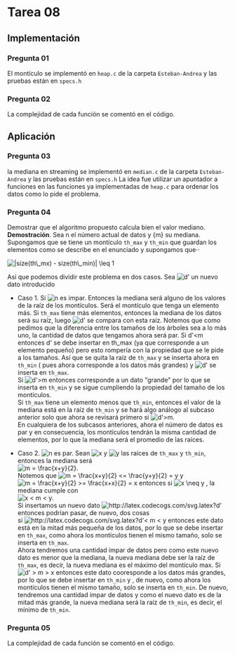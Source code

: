 # Tarea 08
## Implementación

### Pregunta 01
El montículo se implementó en `heap.c` de la carpeta `Esteban-Andrea` y las pruebas están en `specs.h`

### Pregunta 02
La complejidad de cada función se comentó en el código.

## Aplicación 

### Pregunta 03
la mediana en streaming se implementó en `median.c` de la carpeta `Esteban-Andrea` y las pruebas están en `specs.h`
La idea fue utilizar un apuntador a funciones en las funciones ya implementadas de `heap.c` para ordenar los datos como lo pide el problema.

### Pregunta 04
Demostrar que el algoritmo propuesto calcula bien el valor mediano.  
**Demostración**. Sea n el número actual de datos y {m} su mediana. Supongamos que se tiene un montículo `th_max` y `th_min` que guardan los elementos como se describe en el enunciado y supongamos que⋅⋅

<img src="https://latex.codecogs.com/gif.latex?|size(th\_mx)&space;-&space;size(th\_min)|&space;\leq&space;1" title="|size(th\_mx) - size(th\_min)| \leq 1" />

Así que podemos dividir este problema en dos casos. Sea <img src="https://latex.codecogs.com/gif.latex?d' " title="d' " /> un nuevo dato introducido
* Caso 1. Si <img src="https://latex.codecogs.com/gif.latex?n" title="n" /> es impar. Entonces la mediana será alguno de los valores de la raíz de los montículos. Será el montículo que tenga un elemento más.
Si `th_max` tiene más elementos, entonces la mediana de los datos será su raíz, luego <img src="https://latex.codecogs.com/gif.latex?d'" title="d'" /> se compara con esta raíz.   Notemos que como pedimos que la diferencia entre los tamaños de los árboles sea a lo más uno, la cantidad de datos que tengamos ahora será par.
Si d'<m entonces d' se debe insertar en th_max (ya que corresponde a un elemento pequeño) pero esto rompería con la propiedad que se le pide a los tamaños.
Así que se quita la raíz de `th_max` y se inserta ahora en `th_min` ( pues ahora corresponde a los datos más grandes) y <img src="https://latex.codecogs.com/gif.latex?d' " title="d' " /> se inserta en `th_max`.  
Si <img src="https://latex.codecogs.com/gif.latex?d'>m" title="d'>m" /> entonces corresponde a un dato "grande" por lo que se inserta en `th_min` y se sigue cumpliendo la propiedad del tamaño de los montículos.  
Si `th_max` tiene un elemento menos que `th_min`, entonces el valor de la mediana está en la raíz de `th_min` y se hará algo análogo al subcaso anterior solo que ahora se revisará primero si <img src="https://latex.codecogs.com/gif.latex?d'>m" title="d'>m" />.  
En cualquiera de los subcasos anteriores, ahora el número de datos es par y en consecuencia, los montículos tendrán la misma cantidad de elementos, por lo que la mediana será 
el promedio de las raíces.  

* Caso 2. <img src="https://latex.codecogs.com/gif.latex?n" title="n" /> es par. Sean <img src="https://latex.codecogs.com/gif.latex?x" title="x" /> y <img src="https://latex.codecogs.com/gif.latex?y" title="y" /> las raíces de `th_max` y `th_min`, entonces la mediana será  
<img src="https://latex.codecogs.com/gif.latex?m&space;=&space;\frac{x&plus;y}{2}" title="m = \frac{x+y}{2}" />.  
Notemos que  <img src="https://latex.codecogs.com/gif.latex?m&space;=&space;\frac{x&plus;y}{2}&space;<=&space;\frac{y&plus;y}{2}&space;=&space;y" title="m = \frac{x+y}{2} <= \frac{y+y}{2} = y" /> y <img src="https://latex.codecogs.com/gif.latex?m&space;=&space;\frac{x&plus;y}{2}&space;>=&space;\frac{x&plus;x}{2}&space;=&space;x" title="m = \frac{x+y}{2} >= \frac{x+x}{2} = x" /> entonces si <img src="https://latex.codecogs.com/gif.latex?x&space;\neq&space;y" title="x \neq y" /> ,  la mediana cumple con  
<img src="https://latex.codecogs.com/gif.latex?x&space;<&space;m&space;<&space;y" title="x < m < y" />.  
Si insertamos un nuevo dato <img src="http://latex.codecogs.com/svg.latex?d'" title="http://latex.codecogs.com/svg.latex?d'" /> entonces podrían pasar, de nuevo, dos cosas  
si <img src="http://latex.codecogs.com/svg.latex?d'<&space;m&space;<&space;y" title="http://latex.codecogs.com/svg.latex?d'< m < y" /> entonces este dato está en la mitad más pequeña de los datos, por lo que se debe insertar en `th_max`, como ahora los montículos tienen el mismo tamaño, solo se inserta en `th_max`.   
Ahora tendremos una cantidad impar de datos pero como este nuevo dato es menor que la mediana, la nueva mediana debe ser la raíz de `th_max`, es decir, la nueva mediana es el máximo del montículo max.
Si <img src="https://latex.codecogs.com/gif.latex?d'>&space;m&space;>&space;x" title="d' > m > x" /> entonces este dato cooresponde a los datos más grandes, por lo que se debe insertar en `th_min` y , de nuevo, como ahora los montículos tienen el mismo tamaño,
solo se inserta en `th_min`. De nuevo, tendremos una cantidad impar de datos y como el nuevo dato es de la mitad más grande, la nueva mediana será la raíz de `th_min`, es decir, 
el mínimo de `th_min`.  

### Pregunta 05
La complejidad de cada función se comentó en el código.